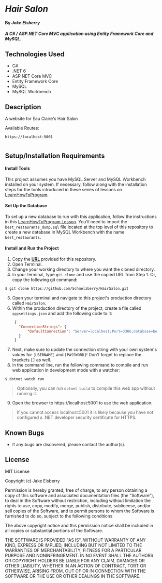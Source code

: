 # _Hair Salon_

#### By _Jake Elsberry_

#### _A C# / ASP.NET Core MVC application using Entity Framework Core and MySQL._

## Technologies Used

* C#
* .NET 6
* ASP.NET Core MVC
* Entity Framework Core
* MySQL
* MySQL Workbench

## Description

A website for Eau Claire's Hair Salon



Available Routes:
```
https://localhost:5001


```

## Setup/Installation Requirements

#### Install Tools
This project assumes you have MySQL Server and MySQL Workbench installed on your system. If necessary, follow along with the installation steps for the tools introduced in these series of lessons on [LearnHowToProgram](https://www.learnhowtoprogram.com/c-and-net/getting-started-with-c).

#### Set Up the Database
To set up a new database to run with this application, follow the instructions in this [LearnHowToProgram Lesson](https://www.learnhowtoprogram.com/c-and-net/database-basics/creating-a-test-database-exporting-and-importing-databases-with-mysql-workbench). You'll need to import the `best_restaurants_dump.sql` file located at the top level of this repository to create a new database in MySQL Workbench with the name `best_restaurants`.

#### Install and Run the Project

1. Copy the **[URL](https://github.com/Schmelzberry/HairSalon.git)** provided for this repository.
2. Open Terminal.
3. Change your working directory to where you want the cloned directory.
4. In your terminal, type `git clone` and use the copied URL from Step 1. Or, copy the following git command:
```bash
$ git clone https://github.com/Schmelzberry/HairSalon.git
```
5. Open your terminal and navigate to this project's production directory called `HairSalon`.
6. Within the production directory of the project, create a file called `appsettings.json` and add the following code to it:
   ```json
    {
      "ConnectionStrings": {
          "DefaultConnection": "Server=localhost;Port=3306;database=best_restaurants;uid=[USERNAME];pwd=[PASSWORD];"
      }
    }
   ```
7. Next, make sure to update the connection string with your own system's values for `[USERNAME]` and `[PASSWORD]`! Don't forget to replace the brackets `[]` as well.
8. In the command line, run the following command to compile and run web application in development mode with a watcher:
   
```bash
$ dotnet watch run
```
> Optionally, you can run `dotnet build` to compile this web app without running it.

9. Open the browser to https://localhost:5001 to use the web application. 
> If you cannot access localhost:5001 it is likely because you have not configured a .NET developer security certificate for HTTPS.


## Known Bugs

* If any bugs are discovered, please contact the author(s).

## License

MIT License

Copyright (c) Jake Elsberry

Permission is hereby granted, free of charge, to any person obtaining a copy of this software and associated documentation files (the "Software"), to deal in the Software without restriction, including without limitation the rights to use, copy, modify, merge, publish, distribute, sublicense, and/or sell copies of the Software, and to permit persons to whom the Software is furnished to do so, subject to the following conditions:

The above copyright notice and this permission notice shall be included in all copies or substantial portions of the Software.

THE SOFTWARE IS PROVIDED "AS IS", WITHOUT WARRANTY OF ANY KIND, EXPRESS OR IMPLIED, INCLUDING BUT NOT LIMITED TO THE WARRANTIES OF MERCHANTABILITY, FITNESS FOR A PARTICULAR PURPOSE AND NONINFRINGEMENT. IN NO EVENT SHALL THE AUTHORS OR COPYRIGHT HOLDERS BE LIABLE FOR ANY CLAIM, DAMAGES OR OTHER LIABILITY, WHETHER IN AN ACTION OF CONTRACT, TORT OR OTHERWISE, ARISING FROM, OUT OF OR IN CONNECTION WITH THE SOFTWARE OR THE USE OR OTHER DEALINGS IN THE SOFTWARE.
